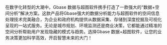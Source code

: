 在数字化转型的大潮中，Gbase 数据与超图软件携手打造了一款强大的“数据+空间分析”解决方案。这款产品将Gbase强大的数据分析能力与超图软件的空间信息处理技术完美融合，为企业和政府机构提供从数据采集、存储到深度挖掘及可视化呈现的一站式服务。无论是城市规划、环境监测还是商业决策，它都能通过精准的空间分析帮助用户发现隐藏的模式与趋势。选择Gbase 数据+超图软件，让您的业务决策更加科学高效，开启智慧未来的大门！